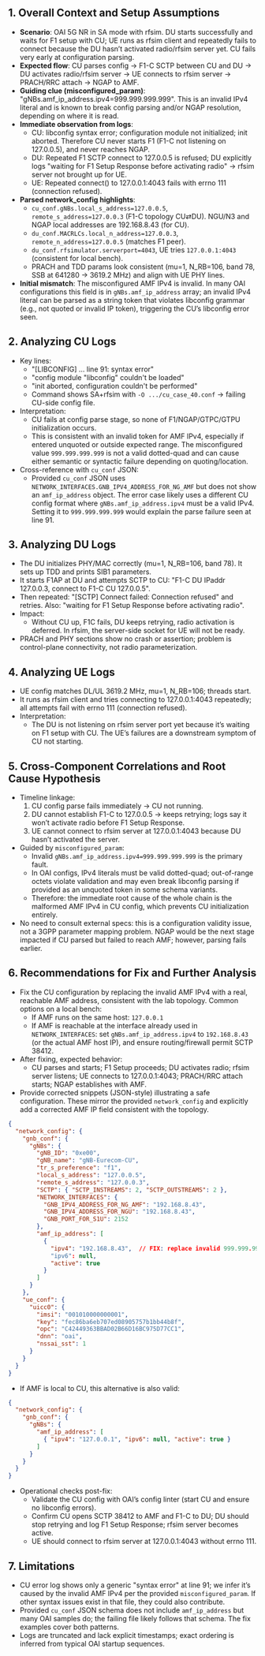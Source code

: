 ## 1. Overall Context and Setup Assumptions
- **Scenario**: OAI 5G NR in SA mode with rfsim. DU starts successfully and waits for F1 setup with CU; UE runs as rfsim client and repeatedly fails to connect because the DU hasn’t activated radio/rfsim server yet. CU fails very early at configuration parsing.
- **Expected flow**: CU parses config → F1-C SCTP between CU and DU → DU activates radio/rfsim server → UE connects to rfsim server → PRACH/RRC attach → NGAP to AMF.
- **Guiding clue (misconfigured_param)**: "gNBs.amf_ip_address.ipv4=999.999.999.999". This is an invalid IPv4 literal and is known to break config parsing and/or NGAP resolution, depending on where it is read.
- **Immediate observation from logs**:
  - CU: libconfig syntax error; configuration module not initialized; init aborted. Therefore CU never starts F1 (F1-C not listening on 127.0.0.5), and never reaches NGAP.
  - DU: Repeated F1 SCTP connect to 127.0.0.5 is refused; DU explicitly logs "waiting for F1 Setup Response before activating radio" → rfsim server not brought up for UE.
  - UE: Repeated connect() to 127.0.0.1:4043 fails with errno 111 (connection refused).
- **Parsed network_config highlights**:
  - `cu_conf.gNBs.local_s_address=127.0.0.5`, `remote_s_address=127.0.0.3` (F1-C topology CU⇄DU). NGU/N3 and NGAP local addresses are 192.168.8.43 (for CU).
  - `du_conf.MACRLCs.local_n_address=127.0.0.3`, `remote_n_address=127.0.0.5` (matches F1 peer).
  - `du_conf.rfsimulator.serverport=4043`, UE tries `127.0.0.1:4043` (consistent for local bench).
  - PRACH and TDD params look consistent (mu=1, N_RB=106, band 78, SSB at 641280 → 3619.2 MHz) and align with UE PHY lines.
- **Initial mismatch**: The misconfigured AMF IPv4 is invalid. In many OAI configurations this field is in `gNBs.amf_ip_address` array; an invalid IPv4 literal can be parsed as a string token that violates libconfig grammar (e.g., not quoted or invalid IP token), triggering the CU’s libconfig error seen.

## 2. Analyzing CU Logs
- Key lines:
  - "[LIBCONFIG] ... line 91: syntax error"
  - "config module \"libconfig\" couldn't be loaded"
  - "init aborted, configuration couldn't be performed"
  - Command shows SA+rfsim with `-O .../cu_case_40.conf` → failing CU-side config file.
- Interpretation:
  - CU fails at config parse stage, so none of F1/NGAP/GTPC/GTPU initialization occurs.
  - This is consistent with an invalid token for AMF IPv4, especially if entered unquoted or outside expected range. The misconfigured value `999.999.999.999` is not a valid dotted-quad and can cause either semantic or syntactic failure depending on quoting/location.
- Cross-reference with `cu_conf` JSON:
  - Provided `cu_conf` JSON uses `NETWORK_INTERFACES.GNB_IPV4_ADDRESS_FOR_NG_AMF` but does not show an `amf_ip_address` object. The error case likely uses a different CU config format where `gNBs.amf_ip_address.ipv4` must be a valid IPv4. Setting it to `999.999.999.999` would explain the parse failure seen at line 91.

## 3. Analyzing DU Logs
- The DU initializes PHY/MAC correctly (mu=1, N_RB=106, band 78). It sets up TDD and prints SIB1 parameters.
- It starts F1AP at DU and attempts SCTP to CU: "F1-C DU IPaddr 127.0.0.3, connect to F1-C CU 127.0.0.5".
- Then repeated: "[SCTP] Connect failed: Connection refused" and retries. Also: "waiting for F1 Setup Response before activating radio".
- Impact:
  - Without CU up, F1C fails, DU keeps retrying, radio activation is deferred. In rfsim, the server-side socket for UE will not be ready.
- PRACH and PHY sections show no crash or assertion; problem is control-plane connectivity, not radio parameterization.

## 4. Analyzing UE Logs
- UE config matches DL/UL 3619.2 MHz, mu=1, N_RB=106; threads start.
- It runs as rfsim client and tries connecting to 127.0.0.1:4043 repeatedly; all attempts fail with errno 111 (connection refused).
- Interpretation:
  - The DU is not listening on rfsim server port yet because it’s waiting on F1 setup with CU. The UE’s failures are a downstream symptom of CU not starting.

## 5. Cross-Component Correlations and Root Cause Hypothesis
- Timeline linkage:
  1) CU config parse fails immediately → CU not running.
  2) DU cannot establish F1-C to 127.0.0.5 → keeps retrying; logs say it won’t activate radio before F1 Setup Response.
  3) UE cannot connect to rfsim server at 127.0.0.1:4043 because DU hasn’t activated the server.
- Guided by `misconfigured_param`:
  - Invalid `gNBs.amf_ip_address.ipv4=999.999.999.999` is the primary fault.
  - In OAI configs, IPv4 literals must be valid dotted-quad; out-of-range octets violate validation and may even break libconfig parsing if provided as an unquoted token in some schema variants.
  - Therefore: the immediate root cause of the whole chain is the malformed AMF IPv4 in CU config, which prevents CU initialization entirely.
- No need to consult external specs: this is a configuration validity issue, not a 3GPP parameter mapping problem. NGAP would be the next stage impacted if CU parsed but failed to reach AMF; however, parsing fails earlier.

## 6. Recommendations for Fix and Further Analysis
- Fix the CU configuration by replacing the invalid AMF IPv4 with a real, reachable AMF address, consistent with the lab topology. Common options on a local bench:
  - If AMF runs on the same host: `127.0.0.1`
  - If AMF is reachable at the interface already used in `NETWORK_INTERFACES`: set `gNBs.amf_ip_address.ipv4` to `192.168.8.43` (or the actual AMF host IP), and ensure routing/firewall permit SCTP 38412.
- After fixing, expected behavior:
  - CU parses and starts; F1 Setup proceeds; DU activates radio; rfsim server listens; UE connects to 127.0.0.1:4043; PRACH/RRC attach starts; NGAP establishes with AMF.
- Provide corrected snippets (JSON-style) illustrating a safe configuration. These mirror the provided `network_config` and explicitly add a corrected AMF IP field consistent with the topology.

```json
{
  "network_config": {
    "gnb_conf": {
      "gNBs": {
        "gNB_ID": "0xe00",
        "gNB_name": "gNB-Eurecom-CU",
        "tr_s_preference": "f1",
        "local_s_address": "127.0.0.5",
        "remote_s_address": "127.0.0.3",
        "SCTP": { "SCTP_INSTREAMS": 2, "SCTP_OUTSTREAMS": 2 },
        "NETWORK_INTERFACES": {
          "GNB_IPV4_ADDRESS_FOR_NG_AMF": "192.168.8.43",
          "GNB_IPV4_ADDRESS_FOR_NGU": "192.168.8.43",
          "GNB_PORT_FOR_S1U": 2152
        },
        "amf_ip_address": [
          {
            "ipv4": "192.168.8.43",  // FIX: replace invalid 999.999.999.999 with real AMF IP
            "ipv6": null,
            "active": true
          }
        ]
      }
    },
    "ue_conf": {
      "uicc0": {
        "imsi": "001010000000001",
        "key": "fec86ba6eb707ed08905757b1bb44b8f",
        "opc": "C42449363BBAD02B66D16BC975D77CC1",
        "dnn": "oai",
        "nssai_sst": 1
      }
    }
  }
}
```
- If AMF is local to CU, this alternative is also valid:

```json
{
  "network_config": {
    "gnb_conf": {
      "gNBs": {
        "amf_ip_address": [
          { "ipv4": "127.0.0.1", "ipv6": null, "active": true }
        ]
      }
    }
  }
}
```
- Operational checks post-fix:
  - Validate the CU config with OAI’s config linter (start CU and ensure no libconfig errors).
  - Confirm CU opens SCTP 38412 to AMF and F1-C to DU; DU should stop retrying and log F1 Setup Response; rfsim server becomes active.
  - UE should connect to rfsim server at 127.0.0.1:4043 without errno 111.

## 7. Limitations
- CU error log shows only a generic "syntax error" at line 91; we infer it’s caused by the invalid AMF IPv4 per the provided `misconfigured_param`. If other syntax issues exist in that file, they could also contribute.
- Provided `cu_conf` JSON schema does not include `amf_ip_address` but many OAI samples do; the failing file likely follows that schema. The fix examples cover both patterns.
- Logs are truncated and lack explicit timestamps; exact ordering is inferred from typical OAI startup sequences.
